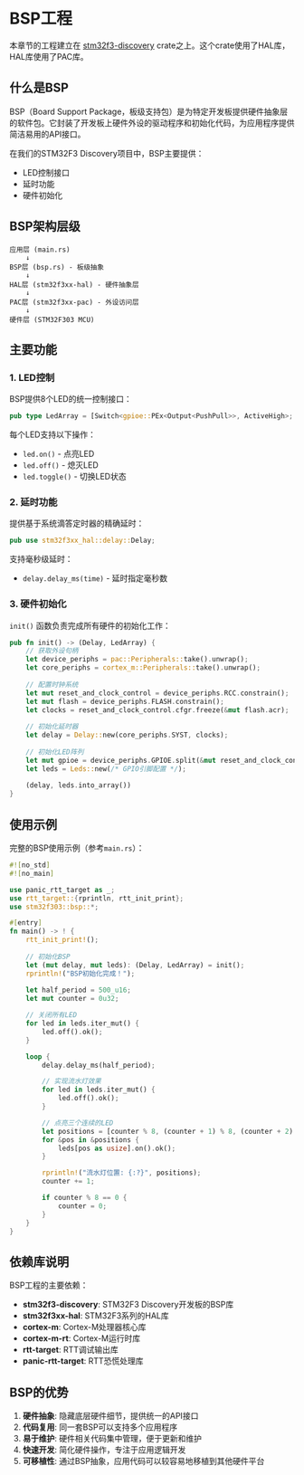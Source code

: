 # BSP工程

本章节的工程建立在 [stm32f3-discovery](https://github.com/rubberduck203/stm32f3-discovery) crate之上。这个crate使用了HAL库，HAL库使用了PAC库。

## 什么是BSP

BSP（Board Support Package，板级支持包）是为特定开发板提供硬件抽象层的软件包。它封装了开发板上硬件外设的驱动程序和初始化代码，为应用程序提供简洁易用的API接口。

在我们的STM32F3 Discovery项目中，BSP主要提供：
- LED控制接口
- 延时功能
- 硬件初始化

## BSP架构层级

```
应用层 (main.rs)
    ↓
BSP层 (bsp.rs) - 板级抽象
    ↓  
HAL层 (stm32f3xx-hal) - 硬件抽象层
    ↓
PAC层 (stm32f3xx-pac) - 外设访问层
    ↓
硬件层 (STM32F303 MCU)
```

## 主要功能

### 1. LED控制

BSP提供8个LED的统一控制接口：

```rust
pub type LedArray = [Switch<gpioe::PEx<Output<PushPull>>, ActiveHigh>; 8];
```

每个LED支持以下操作：
- `led.on()` - 点亮LED
- `led.off()` - 熄灭LED
- `led.toggle()` - 切换LED状态

### 2. 延时功能

提供基于系统滴答定时器的精确延时：

```rust
pub use stm32f3xx_hal::delay::Delay;
```

支持毫秒级延时：
- `delay.delay_ms(time)` - 延时指定毫秒数

### 3. 硬件初始化

`init()` 函数负责完成所有硬件的初始化工作：

```rust
pub fn init() -> (Delay, LedArray) {
    // 获取外设句柄
    let device_periphs = pac::Peripherals::take().unwrap();
    let core_periphs = cortex_m::Peripherals::take().unwrap();
    
    // 配置时钟系统
    let mut reset_and_clock_control = device_periphs.RCC.constrain();
    let mut flash = device_periphs.FLASH.constrain();
    let clocks = reset_and_clock_control.cfgr.freeze(&mut flash.acr);
    
    // 初始化延时器
    let delay = Delay::new(core_periphs.SYST, clocks);
    
    // 初始化LED阵列
    let mut gpioe = device_periphs.GPIOE.split(&mut reset_and_clock_control.ahb);
    let leds = Leds::new(/* GPIO引脚配置 */);
    
    (delay, leds.into_array())
}
```

## 使用示例

完整的BSP使用示例（参考`main.rs`）：

```rust
#![no_std]
#![no_main]

use panic_rtt_target as _;
use rtt_target::{rprintln, rtt_init_print};
use stm32f303::bsp::*;

#[entry]
fn main() -> ! {
    rtt_init_print!();
    
    // 初始化BSP
    let (mut delay, mut leds): (Delay, LedArray) = init();
    rprintln!("BSP初始化完成！");
    
    let half_period = 500_u16;
    let mut counter = 0u32;

    // 关闭所有LED
    for led in leds.iter_mut() {
        led.off().ok();
    }

    loop {
        delay.delay_ms(half_period);

        // 实现流水灯效果
        for led in leds.iter_mut() {
            led.off().ok();
        }

        // 点亮三个连续的LED
        let positions = [counter % 8, (counter + 1) % 8, (counter + 2) % 8];
        for &pos in &positions {
            leds[pos as usize].on().ok();
        }

        rprintln!("流水灯位置: {:?}", positions);
        counter += 1;

        if counter % 8 == 0 {
            counter = 0;
        }
    }
}
```

## 依赖库说明

BSP工程的主要依赖：

- **stm32f3-discovery**: STM32F3 Discovery开发板的BSP库
- **stm32f3xx-hal**: STM32F3系列的HAL库
- **cortex-m**: Cortex-M处理器核心库
- **cortex-m-rt**: Cortex-M运行时库
- **rtt-target**: RTT调试输出库
- **panic-rtt-target**: RTT恐慌处理库

## BSP的优势

1. **硬件抽象**: 隐藏底层硬件细节，提供统一的API接口
2. **代码复用**: 同一套BSP可以支持多个应用程序
3. **易于维护**: 硬件相关代码集中管理，便于更新和维护
4. **快速开发**: 简化硬件操作，专注于应用逻辑开发
5. **可移植性**: 通过BSP抽象，应用代码可以较容易地移植到其他硬件平台
